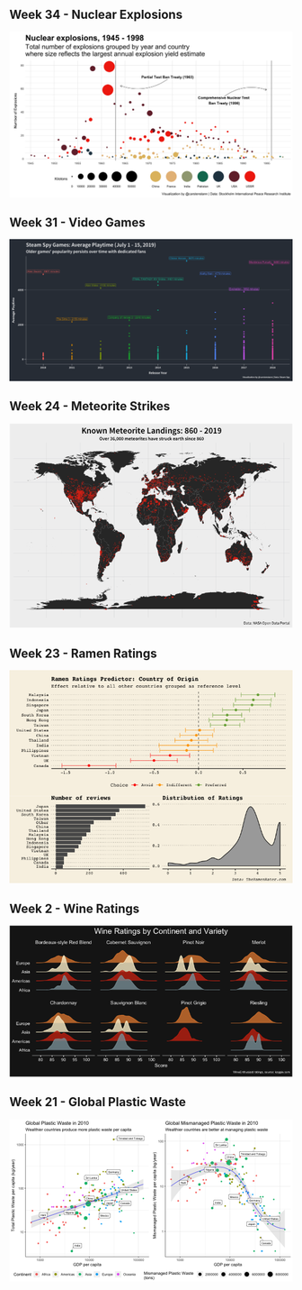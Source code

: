Week 34 - Nuclear Explosions
------------------------------------------------
<img src="README_figs/NuclearExplosions.png" />

Week 31 - Video Games
------------------------------------------------

<img src="README_figs/VideoGames.png" />

Week 24 - Meteorite Strikes
------------------------------------------------

<img src="README_figs/Meteorites.png" />

Week 23 - Ramen Ratings
------------------------------------------------

<img src="README_figs/RamenRatings.png" />

Week 2 - Wine Ratings
------------------------------------------------

<img src="README_figs/WineRatings.png" />

Week 21 - Global Plastic Waste
------------------------------------------------

<img src="README_figs/PlasticWaste.png" />
